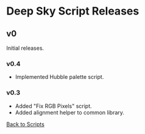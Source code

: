 # Deep Sky Script Releases

## v0

Initial releases.

### v0.4

- Implemented Hubble palette script.

### v0.3

- Added "Fix RGB Pixels" script.
- Added alignment helper to common library.

[Back to Scripts](./README.md)
